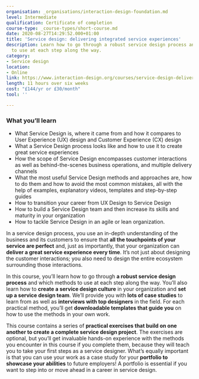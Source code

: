 ```yaml
---
organisation: _organisations/interaction-design-foundation.md
level: Intermediate
qualification: Certificate of completion
course-type: _course-types/short-course.md
date: 2020-08-27T14:29:52.000+01:00
title: 'Service design: delivering integrated service experiences'
description: Learn how to go through a robust service design process and which methods
  to use at each step along the way.
category:
- Service design
location:
- Online
link: https://www.interaction-design.org/courses/service-design-delivering-integrated-service-experiences
length: 11 hours over six weeks
cost: "£144/yr or £30/month"
tool: ''

---
```

### What you’ll learn

* What Service Design is, where it came from and how it compares to User Experience (UX) design and Customer Experience (CX) design
* What a Service Design process looks like and how to use it to create great service experiences
* How the scope of Service Design encompasses customer interactions as well as behind-the-scenes business operations, and multiple delivery channels
* What the most useful Service Design methods and approaches are, how to do them and how to avoid the most common mistakes, all with the help of examples, explanatory videos, templates and step-by-step guides
* How to transition your career from UX Design to Service Design
* How to build a Service Design team and then increase its skills and maturity in your organization
* How to tackle Service Design in an agile or lean organization.

In a service design process, you use an in-depth understanding of the business and its customers to ensure that **all the touchpoints of your service are perfect** and, just as importantly, that your organization can **deliver a great service experience every time**. It’s not just about designing the customer interactions; you also need to design the entire ecosystem surrounding those interactions.

In this course, you’ll learn how to go through **a robust service design process** and which methods to use at each step along the way. You’ll also learn how to **create a service design culture** in your organization and **set up a service design team**. We’ll provide you with **lots of case studies** to learn from as well as **interviews with top designers** in the field. For each practical method, you’ll get **downloadable templates that guide you** on how to use the methods in your own work.

This course contains a series of **practical exercises that build on one another to create a complete service design project**. The exercises are optional, but you’ll get invaluable hands-on experience with the methods you encounter in this course if you complete them, because they will teach you to take your first steps as a service designer. What’s equally important is that you can use your work as a case study for your **portfolio to showcase your abilities** to future employers! A portfolio is essential if you want to step into or move ahead in a career in service design.